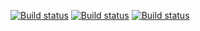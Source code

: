 [![Build status](https://ci.appveyor.com/api/projects/status/19c4mtvrvrg9m12t?svg=true&passingText=last%20push%20passing&pendingText=last%20push%20pending&failingText=last%20push%20failed)](https://ci.appveyor.com/project/ArtemKiyashko/amspacetools)
[![Build status](https://ci.appveyor.com/api/projects/status/19c4mtvrvrg9m12t/branch/develop?svg=true&passingText=develop%20passing&pendingText=develop%20pending&failingText=develop%20failed)](https://ci.appveyor.com/project/ArtemKiyashko/amspacetools/branch/develop)
[![Build status](https://ci.appveyor.com/api/projects/status/19c4mtvrvrg9m12t/branch/master?svg=true&passingText=master%20passing&pendingText=master%20pending&failingText=master%20failed)](https://ci.appveyor.com/project/ArtemKiyashko/amspacetools/branch/master)
